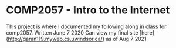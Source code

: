 # COMP2057 - Intro to the Internet
This project is where I documented my following along in class for comp2057. Written June 7 2020
Can view my final site [here] (http://garan119.myweb.cs.uwindsor.ca/) as of Aug 7 2021 
